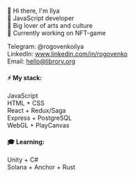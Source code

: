 👋 Hi there, I'm Ilya
<br />
🤖 JavaScript developer
<br />
🎨 Big lover of arts and culture
<br />
👾 Currently working on NFT-game

Telegram: @rogovenkoilya
<br />
LinkedIn: www.linkedin.com/in/rogovenko
<br />
Email: hello@librory.org

#### ⚡ My stack:

JavaScript
<br />
HTML + CSS
<br />
React + Redux/Saga
<br />
Express + PostgreSQL
<br />
WebGL + PlayCanvas

  
  
#### 🎓 Learning:

Unity + C#
<br />
Solana + Anchor + Rust

